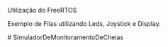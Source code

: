 Utilização do FreeRTOS

Exemplo de Filas utilizando Leds, Joystick e Display.

#   S i m u l a d o r D e M o n i t o r a m e n t o D e C h e i a s  
 